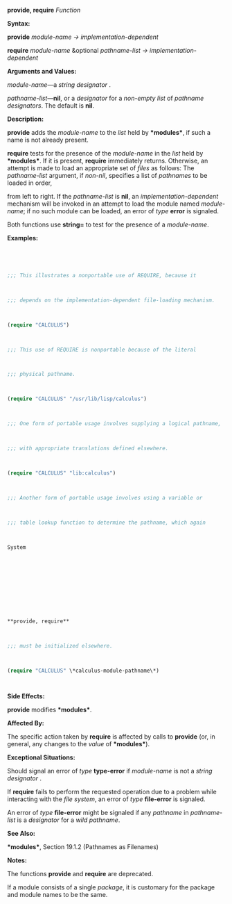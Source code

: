 **provide, require** *Function* 



**Syntax:** 



**provide** *module-name → implementation-dependent* 



**require** *module-name* &optional *pathname-list → implementation-dependent* 



**Arguments and Values:** 



*module-name*—a *string designator* . 



*pathname-list*—**nil**, or a *designator* for a *non-empty list* of *pathname designators*. The default is **nil**. 



**Description:** 



**provide** adds the *module-name* to the *list* held by **\*modules\***, if such a name is not already present. 



**require** tests for the presence of the *module-name* in the *list* held by **\*modules\***. If it is present, **require** immediately returns. Otherwise, an attempt is made to load an appropriate set of *files* as follows: The *pathname-list* argument, if *non-nil*, specifies a list of *pathnames* to be loaded in order, 



from left to right. If the *pathname-list* is **nil**, an *implementation-dependent* mechanism will be invoked in an attempt to load the module named *module-name*; if no such module can be loaded, an error of *type* **error** is signaled. 



Both functions use **string=** to test for the presence of a *module-name*. 



**Examples:**
```lisp
 



;;; This illustrates a nonportable use of REQUIRE, because it 



;;; depends on the implementation-dependent file-loading mechanism. 



(require "CALCULUS") 



;;; This use of REQUIRE is nonportable because of the literal 



;;; physical pathname. 



(require "CALCULUS" "/usr/lib/lisp/calculus") 



;;; One form of portable usage involves supplying a logical pathname, 



;;; with appropriate translations defined elsewhere. 



(require "CALCULUS" "lib:calculus") 



;;; Another form of portable usage involves using a variable or 



;;; table lookup function to determine the pathname, which again 



System 



 



 



**provide, require** 



;;; must be initialized elsewhere. 



(require "CALCULUS" \*calculus-module-pathname\*) 




```
**Side Effects:** 



**provide** modifies **\*modules\***. 



**Affected By:** 



The specific action taken by **require** is affected by calls to **provide** (or, in general, any changes to the *value* of **\*modules\***). 



**Exceptional Situations:** 



Should signal an error of *type* **type-error** if *module-name* is not a *string designator* . 



If **require** fails to perform the requested operation due to a problem while interacting with the *file system*, an error of *type* **file-error** is signaled. 



An error of *type* **file-error** might be signaled if any *pathname* in *pathname-list* is a *designator* for a *wild pathname*. 



**See Also:** 



**\*modules\***, Section 19.1.2 (Pathnames as Filenames) 



**Notes:** 



The functions **provide** and **require** are deprecated. 



If a module consists of a single *package*, it is customary for the package and module names to be the same. 





